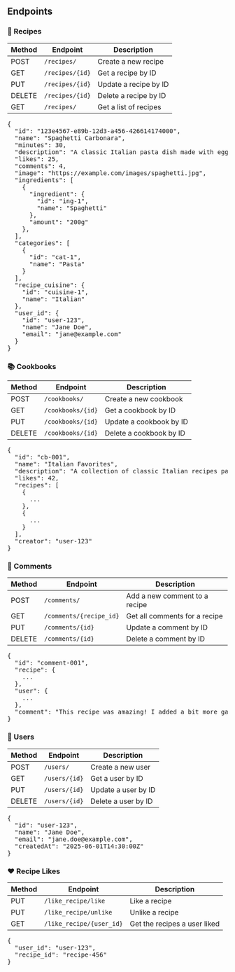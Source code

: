 ## Endpoints

### 📘 Recipes

| Method | Endpoint           | Description              |
|--------|--------------------|--------------------------|
| POST   | `/recipes/`        | Create a new recipe      |
| GET    | `/recipes/{id}`    | Get a recipe by ID       |
| PUT    | `/recipes/{id}`    | Update a recipe by ID    |
| DELETE | `/recipes/{id}`    | Delete a recipe by ID    |
| GET    | `/recipes/`        | Get a list of recipes    |

<pre lang="md">
{
  "id": "123e4567-e89b-12d3-a456-426614174000",
  "name": "Spaghetti Carbonara",
  "minutes": 30,
  "description": "A classic Italian pasta dish made with eggs, cheese, pancetta, and pepper.",
  "likes": 25,
  "comments": 4,
  "image": "https://example.com/images/spaghetti.jpg",
  "ingredients": [
    {
      "ingredient": {
        "id": "ing-1",
        "name": "Spaghetti"
      },
      "amount": "200g"
    },
  ],
  "categories": [
    {
      "id": "cat-1",
      "name": "Pasta"
    }
  ],
  "recipe_cuisine": {
    "id": "cuisine-1",
    "name": "Italian"
  },
  "user_id": {
    "id": "user-123",
    "name": "Jane Doe",
    "email": "jane@example.com"
  }
}
</pre>

### 📚 Cookbooks

| Method | Endpoint             | Description                |
|--------|----------------------|----------------------------|
| POST   | `/cookbooks/`        | Create a new cookbook      |
| GET    | `/cookbooks/{id}`    | Get a cookbook by ID       |
| PUT    | `/cookbooks/{id}`    | Update a cookbook by ID    |
| DELETE | `/cookbooks/{id}`    | Delete a cookbook by ID    |

<pre lang="md">
{
  "id": "cb-001",
  "name": "Italian Favorites",
  "description": "A collection of classic Italian recipes passed down through generations.",
  "likes": 42,
  "recipes": [
    {
      ...
    },
    {
      ...
    }
  ],
  "creator": "user-123"
}
</pre>
### 💬 Comments

| Method | Endpoint                  | Description                         |
|--------|---------------------------|-------------------------------------|
| POST   | `/comments/`              | Add a new comment to a recipe       |
| GET    | `/comments/{recipe_id}`   | Get all comments for a recipe       |
| PUT    | `/comments/{id}`          | Update a comment by ID              |
| DELETE | `/comments/{id}`          | Delete a comment by ID              |

<pre lang="md">
{
  "id": "comment-001",
  "recipe": {
    ...
  },
  "user": {
    ...
  },
  "comment": "This recipe was amazing! I added a bit more garlic and it turned out great."
}
</pre>

### 👤 Users

| Method | Endpoint        | Description              |
|--------|-----------------|--------------------------|
| POST   | `/users/`       | Create a new user        |
| GET    | `/users/{id}`   | Get a user by ID         |
| PUT    | `/users/{id}`   | Update a user by ID      |
| DELETE | `/users/{id}`   | Delete a user by ID      |

<pre lang="md">
{
  "id": "user-123",
  "name": "Jane Doe",
  "email": "jane.doe@example.com",
  "createdAt": "2025-06-01T14:30:00Z"
}
</pre>

### ❤️ Recipe Likes

| Method | Endpoint                    | Description                    |
|--------|-----------------------------|--------------------------------|
| PUT    | `/like_recipe/like`         | Like a recipe                  |
| PUT    | `/like_recipe/unlike`       | Unlike a recipe                |
| GET    | `/like_recipe/{user_id}`  | Get the recipes a user liked   |

<pre lang="md">
{
  "user_id": "user-123",
  "recipe_id": "recipe-456"
}
</pre>